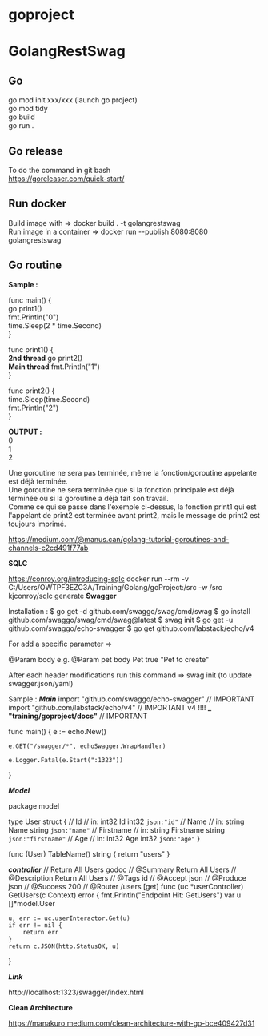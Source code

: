 # goproject

# GolangRestSwag

## Go

go mod init xxx/xxx (launch go project)  
go mod tidy  
go build  
go run .  

## Go release

To do the command in git bash  
https://goreleaser.com/quick-start/

## Run docker

Build image with => docker build . -t golangrestswag  
Run image in a container => docker run --publish 8080:8080  golangrestswag  

## Go routine

**Sample :** 

func main() {  
  go print1()  
  fmt.Println("0")  
  time.Sleep(2 * time.Second)  
}  

func print1() {  
**2nd thread** go print2()  
**Main thread**	fmt.Println("1")  
  }  
  
  func print2() {  
	time.Sleep(time.Second)  
	fmt.Println("2")  
  }  
  
  **OUTPUT :**  
  0  
  1  
  2  

Une goroutine ne sera pas terminée, même la fonction/goroutine appelante est déjà terminée.  
Une goroutine ne sera terminée que si la fonction principale est déjà terminée ou si la goroutine a déjà fait son travail.  
Comme ce qui se passe dans l'exemple ci-dessus, la fonction print1 qui est l'appelant de print2 est terminée avant print2, mais le message de print2 est toujours imprimé.

https://medium.com/@manus.can/golang-tutorial-goroutines-and-channels-c2cd491f77ab

**SQLC**

https://conroy.org/introducing-sqlc
docker run --rm -v C:/Users/OWTPF3EZC3A/Training/Golang/goProject:/src -w /src kjconroy/sqlc generate
**Swagger**

Installation :
$ go get -d github.com/swaggo/swag/cmd/swag
$ go install github.com/swaggo/swag/cmd/swag@latest
$ swag init
$ go get -u github.com/swaggo/echo-swagger
$ go get github.com/labstack/echo/v4

For add a specific parameter => 

@Param <name> body <model> <required> <comment>
e.g.
@Param pet body Pet true "Pet to create"

After each header modifications run this command => swag init (to update swagger.json/yaml)

Sample :
***Main***
import "github.com/swaggo/echo-swagger" // IMPORTANT
import "github.com/labstack/echo/v4" // IMPORTANT v4 !!!!
**_ "training/goproject/docs"** // IMPORTANT


func main() {
	e := echo.New()

	e.GET("/swagger/*", echoSwagger.WrapHandler)

	e.Logger.Fatal(e.Start(":1323"))
}

***Model***

package model

type User struct {
	// Id
	// in: int32
	Id        int32       `json:"id"`
	// Name
	// in: string
	Name      string     `json:"name"`
	// Firstname
	// in: string
	Firstname  string    `json:"firstname"`
	// Age
	// in: int32
	Age       int32     `json:"age"`
}

func (User) TableName() string { return "users" }

***controller***
// Return All Users godoc
// @Summary Return All Users
// @Description Return All Users
// @Tags id
// @Accept  json
// @Produce  json
// @Success 200 
// @Router /users [get]
func (uc *userController) GetUsers(c Context) error {
	fmt.Println("Endpoint Hit: GetUsers")
	var u []*model.User

	u, err := uc.userInteractor.Get(u)
	if err != nil {
		return err
	}
	return c.JSON(http.StatusOK, u)
}

***Link***

http://localhost:1323/swagger/index.html 

**Clean Architecture**

https://manakuro.medium.com/clean-architecture-with-go-bce409427d31
